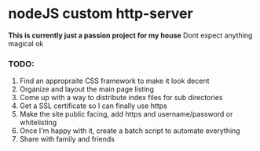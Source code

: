 # nodeJS custom http-server
**This is currently just a passion project for my house**
Dont expect anything magical ok

### TODO: 
1) Find an appropraite CSS framework to make it look decent
2) Organize and layout the main page listing
3) Come up with a way to distribute index files for sub directories
4) Get a SSL certificate so I can finally use https
5) Make the site public facing, add https and username/password or whitelisting
6) Once I'm happy with it, create a batch script to automate everything
7) Share with family and friends
